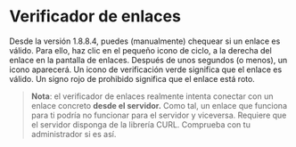 # Verificador de enlaces

Desde la versión 1.8.8.4, puedes \(manualmente\) chequear si un enlace es válido. Para ello, haz clic en el pequeño icono de ciclo, a la derecha del enlace en la pantalla de enlaces. Después de unos segundos \(o menos\), un icono aparecerá. Un icono de verificación verde significa que el enlace es válido. Un signo rojo de prohibido significa que el enlace está roto.

> **Nota**: el verificador de enlaces realmente intenta conectar con un enlace concreto **desde el servidor.** Como tal, un enlace que funciona para ti podría no funcionar para el servidor y viceversa. Requiere que el servidor disponga de la librería CURL. Comprueba con tu administrador si es así.

